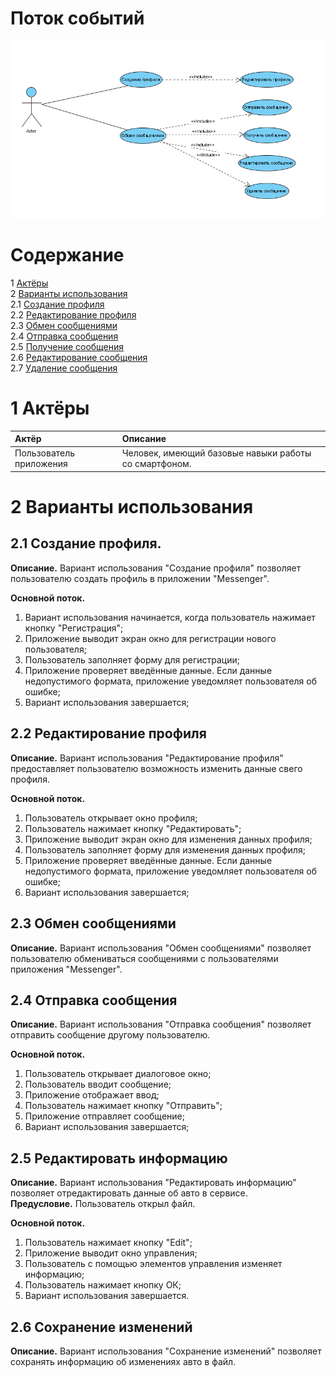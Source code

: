 # Поток событий

![UseCase](https://github.com/PavelPiuta/Messenger/blob/main/Diagrams/Use%20case/use.png)

# Содержание
1 [Актёры](#1) <br>
2 [Варианты использования](#2) <br>
2.1 [Создание профиля](#2.1) <br>
2.2 [Редактирование профиля](#2.2) <br>
2.3 [Обмен сообщениями](#2.3) <br>
2.4 [Отправка сообщения](#2.4) <br>
2.5 [Получение сообщения](#2.5) <br>
2.6 [Редактирование сообщения](#2.6) <br>
2.7 [Удаление сообщения](#2.7) <br>

<a name="1"/>

# 1 Актёры

| Актёр | Описание |
|:--|:--|
| Пользователь приложения | Человек, имеющий базовые навыки работы со смартфоном. |

<a name="2"/>

# 2 Варианты использования

<a name="2.1"/>

## 2.1 Создание профиля.

**Описание.** Вариант использования "Создание профиля" позволяет пользователю создать профиль в приложении "Messenger".  

**Основной поток.**
1. Вариант использования начинается, когда пользователь нажимает кнопку "Регистрация";
2. Приложение выводит экран окно для регистрации нового пользователя;
3. Пользователь заполняет форму для регистрации;
4. Приложение проверяет введённые данные. Если данные недопустимого формата, приложение уведомляет пользователя об ошибке;
5. Вариант использования завершается;

<a name="2.2"/>

## 2.2 Редактирование профиля

**Описание.** Вариант использования "Редактирование профиля" предоставляет пользователю возможность изменить данные свего профиля.  

**Основной поток.**
1. Пользователь открывает окно профиля;
2. Пользователь нажимает кнопку "Редактировать";
3. Приложение выводит экран окно для изменения данных профиля;
4. Пользователь заполняет форму для изменения данных профиля;
5. Приложение проверяет введённые данные. Если данные недопустимого формата, приложение уведомляет пользователя об ошибке;
6. Вариант использования завершается;

<a name="2.3"/>

## 2.3 Обмен сообщениями

**Описание.** Вариант использования "Обмен сообщениями" позволяет пользователю обмениваться сообщениями с пользователями приложения "Messenger".

<a name="2.4"/>

## 2.4 Отправка сообщения

**Описание.** Вариант использования "Отправка сообщения" позволяет отправить сообщение другому пользователю.  

**Основной поток.**
1. Пользователь открывает диалоговое окно;
2. Пользователь вводит сообщение;
3. Приложение отображает ввод;
2. Пользователь нажимает кнопку "Отправить";
3. Приложение отправляет сообщение;
4. Вариант использования завершается;

<a name="2.5"/>

## 2.5 Редактировать информацию

**Описание.** Вариант использования "Редактировать информацию" позволяет отредактировать данные об авто в сервисе.  
**Предусловие.** Пользователь открыл файл.

**Основной поток.**
1. Пользователь нажимает кнопку "Edit";
2. Приложение выводит окно управления;
3. Пользователь с помощью элементов управления изменяет информацию;
4. Пользователь нажимает кнопку ОК;
5. Вариант использования завершается.

<a name="2.6"/>

## 2.6 Сохранение изменений

**Описание.** Вариант использования "Сохранение изменений" позволяет сохранять информацию об изменениях авто в файл.


